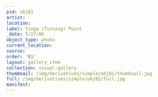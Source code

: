 ```yaml
---
pid: obj81
artist: 
location: 
label: Tioga (Turning) Point
_date: 5/27/06
object_type: photo
current_location: 
source: 
order: '81'
layout: gallery_item
collection: visual-gallery
thumbnail: /img/derivatives/simple/obj81/thumbnail.jpg
full: /img/derivatives/simple/obj81/full.jpg
manifest: 
---
```

